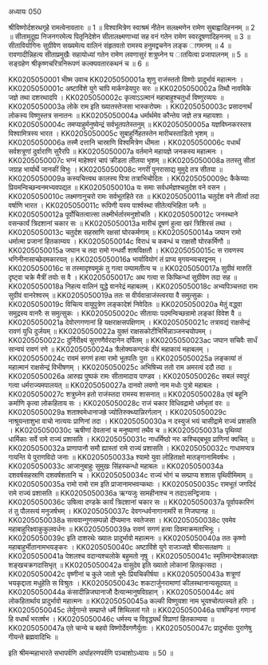 अध्यायः 050

श्रीविष्णोर्दशरथगृहे रामत्वेनावतारः ॥ 1 ॥ विश्वामित्रेण स्वाश्रमं नीतेन सलक्ष्मणेन रामेण सुबाह्वादिहननम् ॥ 2 ॥ सीतामुदूह्य निजनगरमेत्य पितृनिदेशेन सीतालक्ष्मणाभ्यां सह वनं गतेन रामेण स्वरदूषणादिहननम् ॥ 3 ॥ सीतावियोगिनः सुग्रीवेण सख्यमेत्य वालिनं संहृतवतो रामस्य हनुमद्वचनेन लङ्क ागमनम् ॥ 4 ॥ रावणादीन्निहत्य सीताप्रमुखैः सहायोध्यां गतेन रामेण लवणासुरं शत्रुघ्नेन घ ातयित्वा प्रजापालनम् ॥ 5 ॥ सङ्ग्रहेण श्रीकृष्णचरित्रनिरूपणं कल्क्यवतारकथनं च ॥ 6 ॥
	
KK0205050001	भीष्म उवाच 
KK0205050001a	शृणु राजंस्ततो विष्णोः प्रादुर्भावं महात्मनः ।
KK0205050001c	अष्टाविंशे युगे चापि मार्कण्डेयपुरः सरः ॥
KK0205050002a	तिथौ नावमिके जज्ञे तथा दशरथादपि ।
KK0205050002c	कृत्वाऽऽत्मानं महाबाहुश्चतुर्धा विष्णुरव्ययः ॥
KK0205050003a	लोके राम इति ख्यातस्तेजसा भास्करोपमः ।
KK0205050003c	प्रसादनार्थं लोकस्य विष्णुस्तत्र सनातनः ॥
KK0205050004a	धर्मार्थमेव कौन्तेय जज्ञे तत्र महायशाः ।
KK0205050004c	तमप्याहुर्मनुष्येन्द्रं सर्वभूतपतेस्तनुम् ॥
KK0205050005a	यज्ञविघ्नकरस्तत्र विश्वामित्रस्य भारत ।
KK0205050005c	सुबाहुर्निहतस्तेन मारीचस्ताडितो भृशम् ॥
KK0205050006a	तस्मै दत्तानि चास्राणि विश्वमित्रेण धीमता ।
KK0205050006c	वधार्थं सर्वशत्रूणां दुर्वाराणि सुरैरपि ॥
KK0205050007a	वर्तमाने महायज्ञे जनकस्य महात्मनः ।
KK0205050007c	भग्नं माहेश्वरं चापं क्रीडता लीलया भृशम् ॥
KK0205050008a	ततस्तु सीतां जग्राह भार्यार्थे जानकीं विभुः ।
KK0205050008c	नगरीं पुनरासाद्य मुमुदे तत्र सीतया ॥
KK0205050009a	कस्यचित्त्वथ कालस्य पित्रा तत्राभिचोदितः ।
KK0205050009c	कैकेय्याः प्रियमन्विच्छन्वनमभ्यवपद्यत ॥
KK0205050010a	यः समाः सर्वधर्मज्ञश्चतुर्दश वने वसन ।
KK0205050010c	लक्ष्मणानुचरो रामः सर्वभूतहिते रतः ॥
KK0205050011a	चतुर्दश वने तीर्त्वा तदा वर्षाणि भारत ।
KK0205050011c	रूपिणी यस्य पार्श्वस्था सीतेत्यभिहिता जनैः ॥
KK0205050012a	पूर्वोचितत्वात्सा लक्ष्मीर्भर्तारमनुशोचति ।
KK0205050012c	जनस्थाने वसन्कार्यं त्रिदशानां चकार सः ॥
KK0205050013a	मारीचं दूषणं हुत्वा खरं त्रिशिरसं तथा ।
KK0205050013c	चतुर्दश सहस्राणि रक्षसां घोरकर्मणाम् ॥
KK0205050014a	जघान रामो धर्मात्मा प्रजानां हितकाम्यय ।
KK0205050014c	विराधं च कबन्धं च राक्षसौ घोरकर्मिणौ ॥
KK0205050015a	जघान च तदा रामो गन्धर्वौ शाषविक्षतौ ।
KK0205050015c	स रावणस्य भगिनीनासाच्छेदमकारयत् ॥
KK0205050016a	भार्यावियोगं तं प्राप्य मृगयन्व्यचरद्वनम् ।
KK0205050016c	स तस्मादृश्यमूकं तु गत्वा पम्पामतीत्य च ॥
KK0205050017a	सुग्रीवं मारुतिं दृष्ट्वा चक्रे मैत्रीं तयोः स वै ।
KK0205050017c	अथ गत्वा स किष्किन्धां सुग्रीवेण तदा सह ॥
KK0205050018a	निहत्य वालिनं युद्धे वानरेद्रं महाबलम् ।
KK0205050018c	अभ्यपिञ्चत्तदा रामः सुग्रीवं वानरेश्वरम् ॥
KK0205050019a	ततः स वीर्यवान्राजंस्त्वरया वै समुत्सुकः ।
KK0205050019c	विचित्य वायुपुत्रेण लङ्कादेशं निवेदितः ॥
KK0205050020a	मेतुं वद्ध्वा समुद्रस्य वानरैः स समुत्सुकः ।
KK0205050020c	सीतायाः पदमन्विच्छन्रामो लङ्कां विवेश वै ॥
KK0205050021a	देवोरगगणानां हि यक्षराक्षसपक्षिणाम् ।
KK0205050021c	तत्रावद्यं राक्षसेन्द्रं रावणं युधि दुर्जयम् ॥
KK0205050022a	युक्तं राक्षसकोटीभिर्भिन्नाञ्जनचयोपमम् ।
KK0205050022c	दुर्निरीक्ष्यं सुरगणैर्वरदानेन दर्पितम् ॥
KK0205050023ac	जघान सचिवैः सार्धं सान्वयं रावणं रणे ॥
KK0205050024a	त्रैलोक्यकण्टकं वीरं महाकायं महाबलम् ।
KK0205050024c	रावमं सगणं हत्वा रामो भूतपतिः पुरा ॥
KK0205050025a	लङ्कायां तं महात्मानं राक्षसेन्द्रं विभीषणम् ।
KK0205050025c	अभिषिच्य ततो राम अमरत्वं ददौ तदा ॥
KK0205050026a	आरुह्य पुष्पकं रामः सीतामादाय पाण्डव ।
KK0205050026c	सबलं स्वपुरं गत्वा धर्मराज्यमपालयत् ॥
KK0205050027a	दानवो लवणो नाम मधोः पुत्रो महाबलः ।
KK0205050027c	शत्रुघ्नेन हतो राजंस्तदा रामस्य शासनात् ॥
KK0205050028a	एवं बहूनि कर्माणि कृत्वा लोकहिताय सः ।
KK0205050028c	राजं चकार विधिवद्रामो धर्मभृतां वरः ॥
KK0205050029a	शताश्वमेधानाजह्रे ज्योतिरुक्थ्यान्निरर्गलान् ।
KK0205050029c	नाश्रूयन्ताशुभा वाचो नात्ययः प्राणिनां तदा ।
KK0205050030a	न दस्युजं भयं चासीद्रामे राज्यं प्रशसति ।
KK0205050030c	ऋषीणां देवतानां च मनुष्याणां तथैव च ॥
KK0205050031a	पृथिव्यां धार्मिकाः सर्वे रामे राज्यं प्रशासति ।
KK0205050031c	नाधर्मिष्ठो नरः कश्चिद्बभूव प्राणिनां क्वचित् ॥
KK0205050032a	प्राणापानौ समौ ह्यास्तां रामे राज्यं प्रशासति ।
KK0205050032c	गाधामप्यत्र गायन्ति ये पुराणविदो जनाः ॥
KK0205050033a	श्यामो युवा लोहिताक्षो मातङ्गानामिवर्षभः ।
KK0205050033c	आजानुबाहुः सुमुखः सिंहस्कन्धो महाबलः ॥
KK0205050034a	दशवर्षसहस्राणि दशवर्षशतानि च ।
KK0205050034c	राज्यं भोगं च सम्प्राप्य शशास पृथिवीमिमाम् ॥
KK0205050035a	रामो रामो राम इति प्राजानामभवन्कथाः ।
KK0205050035c	रामभूतं जगदिदं रामे राज्यं प्रशासति ॥
KK0205050036a	ऋग्यजुः सामहीनाश्च न तदाऽसन्द्विजायः ।
KK0205050036c	उषित्वा दण्डके कार्यं त्रिदशानां चकार सः ॥
KK0205050037a	पूर्वापकारिणं तं तु पौलस्त्यं मनुजर्षभम् ।
KK0205050037c	देवगन्धर्वनागानामरिं स निजघानह ॥
KK0205050038a	सत्ववान्गुणसम्पन्नो दीप्यमानः स्वतेजसा ।
KK0205050038c	एवमेव महाबाहुरिक्ष्वाकुकुलवर्धनः ॥
KK0205050039a	रावणं सगणं हत्वा दिवमाक्रमताभिभूः ।
KK0205050039c	इति दाशरथेः ख्यातः प्रादुर्भावो महात्मनः ॥
KK0205050040a	ततः कृष्णो महाबाहुर्भीतानामभयङ्करः ।
KK0205050040c	अष्टाविंशे युगे राजञ्जज्ञे श्रीवत्सलक्षणः ॥
KK0205050041a	पेशलश्च वदान्यश्चलोके बहुमतो नृषु ।
KK0205050041c	स्मृतिमान्देशकालज्ञः शङ्खचक्रगदासिभृत् ॥
KK0205050042a	वासुदेव इति ख्यातो लोकानां हितकृत्सदा ।
KK0205050042c	वृष्णीनां च कुले जातो भूमेः प्रियचिकीर्षया ॥
KK0205050043a	शत्रूणां भयकृद्दाता मधुहेति स विश्रुतः ।
KK0205050043c	शकटार्जुनरामाणां कीलस्थानान्यसूदयत् ॥
KK0205050044a	कंसादीन्निजघानाजौ दैत्यान्मानुषविग्रहान् ।
KK0205050044c	अयं लोकहितार्थाय प्रादुर्भावो महात्मनः ॥
KK0205050045a	कल्की विष्णुयशा नाम भूयश्चोत्पत्स्यते हरिः ।
KK0205050045c	लेर्युगान्ते सम्प्राप्ते धर्मे शिथिलतां गते ॥
KK0205050046a	पाषण्डिनां गणानां हि वधार्थं भरतर्षभ ।
KK0205050046c	धर्मस्य च विवृद्ध्यर्थं विप्राणां हितकाम्यया ॥
KK0205050047a	एते चान्ये च बहवो विष्णोर्देवगणैर्युताः ।
KK0205050047c	प्रादुर्भावाः पुराणेषु गीयन्ते ब्रह्मवादिभिः ॥ 

इति श्रीमन्महाभारते सभापर्वणि अर्घाहरणपर्वणि पञ्चाशोऽध्यायः ॥ 50 ॥
